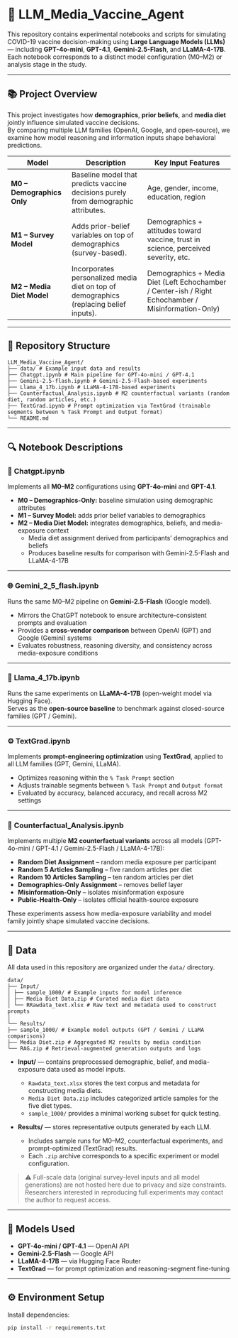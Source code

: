 # 🧠 LLM_Media_Vaccine_Agent

This repository contains experimental notebooks and scripts for simulating COVID-19 vaccine decision-making using **Large Language Models (LLMs)** — including **GPT-4o-mini**, **GPT-4.1**, **Gemini-2.5-Flash**, and **LLaMA-4-17B**.  
Each notebook corresponds to a distinct model configuration (M0–M2) or analysis stage in the study.

---

## 📚 Project Overview

This project investigates how **demographics**, **prior beliefs**, and **media diet** jointly influence simulated vaccine decisions.  
By comparing multiple LLM families (OpenAI, Google, and open-source), we examine how model reasoning and information inputs shape behavioral predictions.

| Model | Description | Key Input Features |
|--------|--------------|--------------------|
| **M0 – Demographics Only** | Baseline model that predicts vaccine decisions purely from demographic attributes. | Age, gender, income, education, region |
| **M1 – Survey Model** | Adds prior-belief variables on top of demographics (survey-based). | Demographics + attitudes toward vaccine, trust in science, perceived severity, etc. |
| **M2 – Media Diet Model** | Incorporates personalized media diet on top of demographics (replacing belief inputs). | Demographics + Media Diet (Left Echochamber / Center-ish / Right Echochamber / Misinformation-Only) |

---

## 🧩 Repository Structure
```
LLM_Media_Vaccine_Agent/
├── data/ # Example input data and results
├── Chatgpt.ipynb # Main pipeline for GPT-4o-mini / GPT-4.1
├── Gemini-2.5-flash.ipynb # Gemini-2.5-Flash-based experiments
├── Llama_4_17b.ipynb # LLaMA-4-17B-based experiments
├── Counterfactual_Analysis.ipynb # M2 counterfactual variants (random diet, random articles, etc.)
├── TextGrad.ipynb # Prompt optimization via TextGrad (trainable segments between % Task Prompt and Output format)
└── README.md
```

---

## 🔍 Notebook Descriptions

### 🤖 **Chatgpt.ipynb**
Implements all **M0–M2** configurations using **GPT-4o-mini** and **GPT-4.1**.  
- **M0 – Demographics-Only:** baseline simulation using demographic attributes  
- **M1 – Survey Model:** adds prior belief variables to demographics  
- **M2 – Media Diet Model:** integrates demographics, beliefs, and media-exposure context  
  - Media diet assignment derived from participants’ demographics and beliefs  
  - Produces baseline results for comparison with Gemini-2.5-Flash and LLaMA-4-17B  

---

### 🌐 **Gemini_2_5_flash.ipynb**
Runs the same M0–M2 pipeline on **Gemini-2.5-Flash** (Google model).  
- Mirrors the ChatGPT notebook to ensure architecture-consistent prompts and evaluation  
- Provides a **cross-vendor comparison** between OpenAI (GPT) and Google (Gemini) systems  
- Evaluates robustness, reasoning diversity, and consistency across media-exposure conditions  

---

### 🦙 **Llama_4_17b.ipynb**
Runs the same experiments on **LLaMA-4-17B** (open-weight model via Hugging Face).  
Serves as the **open-source baseline** to benchmark against closed-source families (GPT / Gemini).  

---

### ⚙️ **TextGrad.ipynb**
Implements **prompt-engineering optimization** using **TextGrad**, applied to all LLM families (GPT, Gemini, LLaMA).  
- Optimizes reasoning within the `% Task Prompt` section  
- Adjusts trainable segments between `% Task Prompt` and `Output format`  
- Evaluated by accuracy, balanced accuracy, and recall across M2 settings  

---

### 🔁 **Counterfactual_Analysis.ipynb**
Implements multiple **M2 counterfactual variants** across all models (GPT-4o-mini / GPT-4.1 / Gemini-2.5-Flash / LLaMA-4-17B):  
- **Random Diet Assignment** – random media exposure per participant  
- **Random 5 Articles Sampling** – five random articles per diet  
- **Random 10 Articles Sampling** – ten random articles per diet  
- **Demographics-Only Assignment** – removes belief layer  
- **Misinformation-Only** – isolates misinformation exposure  
- **Public-Health-Only** – isolates official health-source exposure  

These experiments assess how media-exposure variability and model family jointly shape simulated vaccine decisions.

---

## 💾 Data

All data used in this repository are organized under the `data/` directory.
```
data/
├── Input/
│ ├── sample_1000/ # Example inputs for model inference
│ ├── Media Diet Data.zip # Curated media diet data
│ └── RRawdata_text.xlsx # Raw text and metadata used to construct prompts
│
└── Results/
├── sample_1000/ # Example model outputs (GPT / Gemini / LLaMA comparisons)
├── Media Diet.zip # Aggregated M2 results by media condition
└── RAG.zip # Retrieval-augmented generation outputs and logs
```

- **Input/** — contains preprocessed demographic, belief, and media-exposure data used as model inputs.  
  - `Rawdata_text.xlsx` stores the text corpus and metadata for constructing media diets.  
  - `Media Diet Data.zip` includes categorized article samples for the five diet types.  
  - `sample_1000/` provides a minimal working subset for quick testing.

- **Results/** — stores representative outputs generated by each LLM.  
  - Includes sample runs for M0–M2, counterfactual experiments, and prompt-optimized (TextGrad) results.  
  - Each `.zip` archive corresponds to a specific experiment or model configuration.

> ⚠️ Full-scale data (original survey-level inputs and all model generations) are not hosted here due to privacy and size constraints.  
> Researchers interested in reproducing full experiments may contact the author to request access.

---

## 🧠 Models Used
- **GPT-4o-mini / GPT-4.1** — OpenAI API  
- **Gemini-2.5-Flash** — Google API  
- **LLaMA-4-17B** — via Hugging Face Router  
- **TextGrad** — for prompt optimization and reasoning-segment fine-tuning  

---

## ⚙️ Environment Setup
Install dependencies:
```bash
pip install -r requirements.txt
